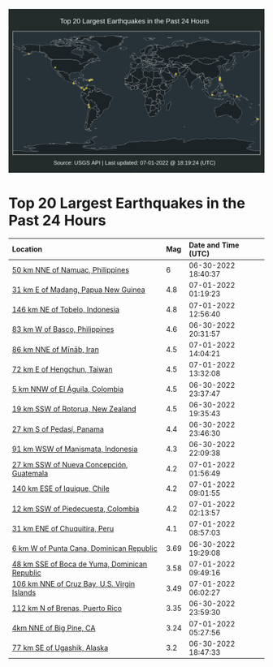 ![Map](./map.png)

# Top 20 Largest Earthquakes in the Past 24 Hours

| Location | Mag | Date and Time (UTC) |
|:---|:---|:---|
| [50 km NNE of Namuac, Philippines](https://earthquake.usgs.gov/earthquakes/eventpage/us6000hywe) | 6 | 06-30-2022 18:40:37 |
| [31 km E of Madang, Papua New Guinea](https://earthquake.usgs.gov/earthquakes/eventpage/us6000hz05) | 4.8 | 07-01-2022 01:19:23 |
| [146 km NE of Tobelo, Indonesia](https://earthquake.usgs.gov/earthquakes/eventpage/us6000hz3h) | 4.8 | 07-01-2022 12:56:40 |
| [83 km W of Basco, Philippines](https://earthquake.usgs.gov/earthquakes/eventpage/us6000hyy2) | 4.6 | 06-30-2022 20:31:57 |
| [86 km NNE of Mīnāb, Iran](https://earthquake.usgs.gov/earthquakes/eventpage/us6000hz4b) | 4.5 | 07-01-2022 14:04:21 |
| [72 km E of Hengchun, Taiwan](https://earthquake.usgs.gov/earthquakes/eventpage/us6000hz45) | 4.5 | 07-01-2022 13:32:08 |
| [5 km NNW of El Águila, Colombia](https://earthquake.usgs.gov/earthquakes/eventpage/us6000hyzh) | 4.5 | 06-30-2022 23:37:47 |
| [19 km SSW of Rotorua, New Zealand](https://earthquake.usgs.gov/earthquakes/eventpage/us6000hyx7) | 4.5 | 06-30-2022 19:35:43 |
| [27 km S of Pedasí, Panama](https://earthquake.usgs.gov/earthquakes/eventpage/us6000hyzk) | 4.4 | 06-30-2022 23:46:30 |
| [91 km WSW of Manismata, Indonesia](https://earthquake.usgs.gov/earthquakes/eventpage/us6000hyz4) | 4.3 | 06-30-2022 22:09:38 |
| [27 km SSW of Nueva Concepción, Guatemala](https://earthquake.usgs.gov/earthquakes/eventpage/us6000hz0d) | 4.2 | 07-01-2022 01:56:49 |
| [140 km ESE of Iquique, Chile](https://earthquake.usgs.gov/earthquakes/eventpage/us6000hz2s) | 4.2 | 07-01-2022 09:01:55 |
| [12 km SSW of Piedecuesta, Colombia](https://earthquake.usgs.gov/earthquakes/eventpage/us6000hz0g) | 4.2 | 07-01-2022 02:13:57 |
| [31 km ENE of Chuquitira, Peru](https://earthquake.usgs.gov/earthquakes/eventpage/us6000hz2q) | 4.1 | 07-01-2022 08:57:03 |
| [6 km W of Punta Cana, Dominican Republic](https://earthquake.usgs.gov/earthquakes/eventpage/pr2022181000) | 3.69 | 06-30-2022 19:29:08 |
| [48 km SSE of Boca de Yuma, Dominican Republic](https://earthquake.usgs.gov/earthquakes/eventpage/pr2022182001) | 3.58 | 07-01-2022 09:49:16 |
| [106 km NNE of Cruz Bay, U.S. Virgin Islands](https://earthquake.usgs.gov/earthquakes/eventpage/pr2022182000) | 3.49 | 07-01-2022 06:02:27 |
| [112 km N of Brenas, Puerto Rico](https://earthquake.usgs.gov/earthquakes/eventpage/pr71356838) | 3.35 | 06-30-2022 23:59:30 |
| [4km NNE of Big Pine, CA](https://earthquake.usgs.gov/earthquakes/eventpage/nc73753116) | 3.24 | 07-01-2022 05:27:56 |
| [77 km SE of Ugashik, Alaska](https://earthquake.usgs.gov/earthquakes/eventpage/ak0228bn9rin) | 3.2 | 06-30-2022 18:47:33 |
